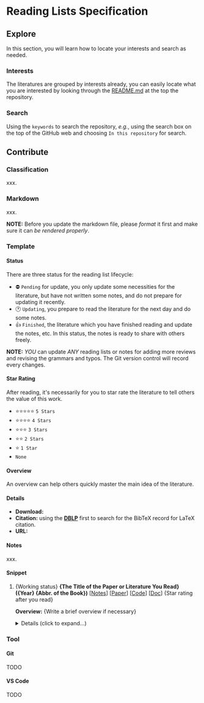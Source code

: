 # Reading Lists Specification

## Explore

In this section, you will learn how to locate your interests and search as needed.

### Interests

The literatures are grouped by interests already, you can easily locate what you are interested by looking through the [README.md](./README.md) at the top the repository.

### Search

Using the `keywords` to search the repository, _e.g._, using the search box on the top of the GitHub web and choosing `In this repository` for search.

## Contribute

### Classification

xxx.

### Markdown

xxx.

**NOTE:** Before you update the markdown file, please _format_ it first and make sure it can _be rendered properly_.

### Template

#### Status

There are three status for the reading list lifecycle:

- ⛔️ `Pending` for update, you only update some necessities for the literature, but have not written some notes, and do not prepare for updating it recently.
- 🕐 `Updating`, you prepare to read the literature for the next day and do some notes.
- 👍 `Finished`, the literature which you have finished reading and update the notes, etc. In this status, the notes is ready to share with others freely.

**NOTE:** _YOU_ can update _ANY_ reading lists or notes for adding more reviews and revising the grammars and typos. The Git version control will record every changes.

#### Star Rating

After reading, it's necessarily for you to star rate the literature to tell others the value of this work.

- ⭐⭐⭐⭐⭐ `5 Stars`
- ⭐⭐⭐⭐ `4 Stars`
- ⭐⭐⭐ `3 Stars`
- ⭐⭐ `2 Stars`
- ⭐ `1 Star`
- `None`

#### Overview

An overview can help others quickly master the main idea of the literature.

#### Details

- **Download:**
- **Citation:** using the **[DBLP](https://dblp.org)** first to search for the BibTeX record for LaTeX citation.
- **URL:**

#### Notes

xxx.

#### Snippet

1.  {Working status} **{The Title of the Paper or Literature You Read} ({Year} {Abbr. of the Book})**
    [[Notes](./path/to/the/notes.md)]
    [[Paper](<http(s)://path/to/the/paper/content>)]
    [[Code](<http(s)://path/to/the/code/content>)]
    [[Doc](<http(s)://path/to/the/document/content>)]
    {Star rating after you read}

    **Overview:** {Write a brief overview if necessary}

    <details>
    <summary>Details (click to expand...)</summary>

    #### Download

    ```
    File List
    ```

    - [Baidu Netdisk]() (Password: xxxx)
    - [Google Drive]()
    - [Magnet (Torrent)]()
    - [MEGA Cloud Drive]()
    - [OneDrive]()
    - [OneDrive by 21Vianet]()

    #### Citation

    ```
    @inproceedings{name+year+abbr,
        author    = {},
        editor    = {},
        title     = {},
        booktitle = {},
        pages     = {},
        publisher = {},
        year      = {},
        url       = {},
        doi       = {},
        timestamp = {},
        biburl    = {},
        bibsource = {}
    }
    ```

    #### URL

    ```
    Paper: http(s)://path/to/the/paper/content
    Code: http(s)://path/to/the/code/content
    Document: http(s)://path/to/the/document/content
    Download: http(s)://path/to/the/download/content
    Citation: http(s)://path/to/the/citation/content
    ```

    #### Bootstrap

    ````
    1.  ⛔️ **Title (Year Pub)**
        [[Notes](./notes/xxx.md)]
        [[Paper]()]
        ⭐⭐⭐⭐⭐

        **Overview:** xxx.

        <details>
        <summary>Details (click to expand...)</summary>

        #### Download

        ```
        File List
        ```

        - [Baidu Netdisk]() (Password: xxxx)
        - [Google Drive]()
        - [Magnet (Torrent)]()
        - [MEGA Cloud Drive]()
        - [OneDrive]()
        - [OneDrive by 21Vianet]()

        #### Citation

        ```
        @inproceedings{name+year+abbr,
            author    = {},
            editor    = {},
            title     = {},
            booktitle = {},
            pages     = {},
            publisher = {},
            year      = {},
            url       = {},
            doi       = {},
            timestamp = {},
            biburl    = {},
            bibsource = {}
        }
        ```

        #### URL

        ```
        Paper: http(s)://path/to/the/paper/content
        Code: http(s)://path/to/the/code/content
        Document: http(s)://path/to/the/document/content
        Download: http(s)://path/to/the/download/content
        Citation: http(s)://path/to/the/citation/content
        ```

        </details>
    ````

    </details>

### Tool

#### Git

TODO

#### VS Code

TODO
